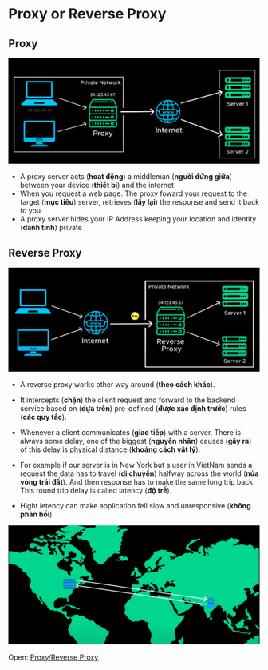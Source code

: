 # Proxy or Reverse Proxy

## Proxy

![Images Demo](./images/proxy/1.webp)

- A proxy server acts (**hoat động**) a middleman (**người đứng giữa**) between your device (**thiết bị**) and the internet.
- When you request a web page. The proxy foward your request to the target (**mục tiêu**) server, retrieves (**lấy lại**) the response and send it back to you
- A proxy server hides your IP Address keeping your location and identity (**danh tính**) private

## Reverse Proxy

![Images Demo](./images/proxy/2.webp)

- A reverse proxy works other way around (**theo cách khác**).
- It intercepts (**chặn**) the client request and forward to the backend service based on (**dựa trên**) pre-defined (**được xác định trước**) rules (**các quy tắc**).

- Whenever a client communicates (**giao tiếp**) with a server. There is always some delay, one of the biggest (**nguyên nhân**) causes (**gây ra**) of this delay is physical distance (**khoảng cách vật lý**).

- For example if our server is in New York but a user in VietNam sends a request the data has to travel (**di chuyển**) halfway across the world (**nủa vòng trái đất**). And then response has to make the same long trip back. This round trip delay is called latency (**độ trễ**).

- Hight letency can make application fell slow and unresponsive (**không phản hồi**)

![Images Demo](./images/latency/1.webp)

Open: [Proxy/Reverse Proxy](./5_latency.md)
